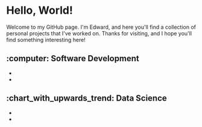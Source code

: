 <h1> Hello, World! </h1>

<p> Welcome to my GitHub page. I'm Edward, and here you'll find a collection of personal projects that I've worked on. Thanks for visiting, and I hope you'll find something interesting here! </p>

<h2> :computer: Software Development </h2>

- 
- 

<h2> :chart_with_upwards_trend: Data Science </h2>

- 
- 
